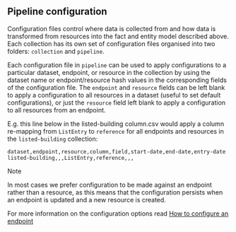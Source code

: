 ## Pipeline configuration 

Configuration files control where data is collected from and how data is transformed from resources into the fact and entity model described above. Each collection has its own set of configuration files organised into two folders: `collection` and `pipeline`. 

Each configuration file in `pipeline` can be used to apply configurations to a particular dataset, endpoint, or resource in the collection by using the dataset name or endpoint/resource hash values in the corresponding fields of the configuration file. The `endpoint` and `resource` fields can be left blank to apply a configuration to all resources in a dataset (useful to set default configurations), or just the `resource` field left blank to apply a configuration to all resources from an endpoint.

E.g. this line below in the listed-building column.csv would apply a column re-mapping from `ListEntry` to `reference` for all endpoints and resources in the `listed-building` collection:

```
dataset,endpoint,resource,column,field,start-date,end-date,entry-date
listed-building,,,ListEntry,reference,,,

```

> [!NOTE] 
> In most cases we prefer configuration to be made against an endpoint rather than a resource, as this means that the configuration persists when an endpoint is updated and a new resource is created.

For more information on the configuration options read [How to configure an endpoint](../../How-To-Guides/Adding/Configure-an-endpoint)

